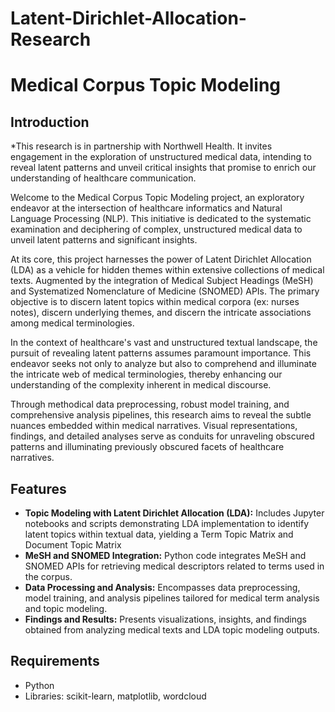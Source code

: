 # Latent-Dirichlet-Allocation-Research

# Medical Corpus Topic Modeling


## Introduction

*This research is in partnership with Northwell Health. It invites engagement in the exploration of unstructured medical data, intending to reveal latent patterns and unveil critical insights that promise to enrich our understanding of healthcare communication.

Welcome to the Medical Corpus Topic Modeling project, an exploratory endeavor at the intersection of healthcare informatics and Natural Language Processing (NLP). This initiative is dedicated to the systematic examination and deciphering of complex, unstructured medical data to unveil latent patterns and significant insights.

At its core, this project harnesses the power of Latent Dirichlet Allocation (LDA) as a vehicle for hidden themes within extensive collections of medical texts. Augmented by the integration of Medical Subject Headings (MeSH) and Systematized Nomenclature of Medicine (SNOMED) APIs. The primary objective is to discern latent topics within medical corpora (ex: nurses notes), discern underlying themes, and discern the intricate associations among medical terminologies.

In the context of healthcare's vast and unstructured textual landscape, the pursuit of revealing latent patterns assumes paramount importance. This endeavor seeks not only to analyze but also to comprehend and illuminate the intricate web of medical terminologies, thereby enhancing our understanding of the complexity inherent in medical discourse.

Through methodical data preprocessing, robust model training, and comprehensive analysis pipelines, this research aims to reveal the subtle nuances embedded within medical narratives. Visual representations, findings, and detailed analyses serve as conduits for unraveling obscured patterns and illuminating previously obscured facets of healthcare narratives.




## Features

- **Topic Modeling with Latent Dirichlet Allocation (LDA):** Includes Jupyter notebooks and scripts demonstrating LDA implementation to identify latent topics within textual data, yielding a Term Topic Matrix and Document Topic Matrix
- **MeSH and SNOMED Integration:** Python code integrates MeSH and SNOMED APIs for retrieving medical descriptors related to terms used in the corpus.
- **Data Processing and Analysis:** Encompasses data preprocessing, model training, and analysis pipelines tailored for medical term analysis and topic modeling.
- **Findings and Results:** Presents visualizations, insights, and findings obtained from analyzing medical texts and LDA topic modeling outputs.

## Requirements

- Python 
- Libraries: scikit-learn, matplotlib, wordcloud
